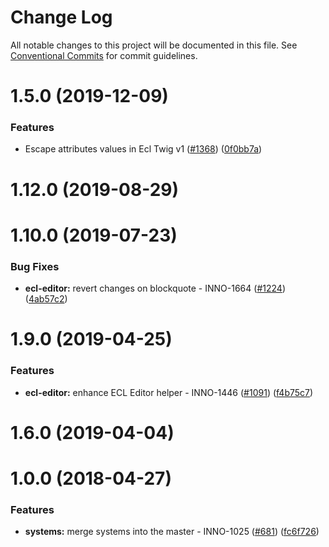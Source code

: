 # Change Log

All notable changes to this project will be documented in this file.
See [Conventional Commits](https://conventionalcommits.org) for commit guidelines.

<a name="1.5.0"></a>
# 1.5.0 (2019-12-09)


### Features

* Escape attributes values in Ecl Twig v1 ([#1368](https://github.com/ec-europa/europa-component-library/issues/1368)) ([0f0bb7a](https://github.com/ec-europa/europa-component-library/commit/0f0bb7a))



<a name="1.12.0"></a>
# 1.12.0 (2019-08-29)



<a name="1.10.0"></a>
# 1.10.0 (2019-07-23)


### Bug Fixes

* **ecl-editor:** revert changes on blockquote - INNO-1664 ([#1224](https://github.com/ec-europa/europa-component-library/issues/1224)) ([4ab57c2](https://github.com/ec-europa/europa-component-library/commit/4ab57c2))



<a name="1.9.0"></a>
# 1.9.0 (2019-04-25)


### Features

* **ecl-editor:** enhance ECL Editor helper - INNO-1446 ([#1091](https://github.com/ec-europa/europa-component-library/issues/1091)) ([f4b75c7](https://github.com/ec-europa/europa-component-library/commit/f4b75c7))



<a name="1.6.0"></a>
# 1.6.0 (2019-04-04)



<a name="1.0.0"></a>
# 1.0.0 (2018-04-27)


### Features

* **systems:** merge systems into the master - INNO-1025 ([#681](https://github.com/ec-europa/europa-component-library/issues/681)) ([fc6f726](https://github.com/ec-europa/europa-component-library/commit/fc6f726))
